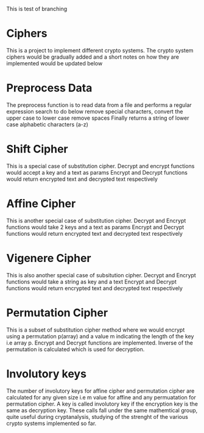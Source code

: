 This is test of branching

# Ciphers
This is a project to implement different crypto systems.
The crypto system ciphers would be gradually added and a short notes on how they are implemented would be updated below

# Preprocess Data
The preprocess function is to read data from a file and performs a regular expression search to do below 
remove special characters, convert the upper case to lower case remove spaces 
Finally returns a string of lower case alphabetic characters (a-z)


# Shift Cipher 
This is a special case of substitution cipher. Decrypt and encrypt functions would accept a key and a text as params
Encrypt and Decrypt functions would return encrypted text and decrypted text respectively


# Affine Cipher
This is another special case of substitution cipher. Decrypt and Encrypt functions would take 2 keys and a text as params
Encrypt and Decrypt functions would return encrypted text and decrypted text respectively


# Vigenere Cipher
This is also another special case of subsitution cipher. Decrypt and Encrypt functions would take a string as key and a text
Encrypt and Decrypt functions would return encrypted text and decrypted text respectively


# Permutation Cipher
This is a subset of substitution cipher method where we would encrypt using a permutation p(array) and a value m indicating the length of the key i.e array p. Encrypt and Decrypt functions are implemented. Inverse of the permutation is calculated which is used for decryption.

# Involutory keys
The number of involutory keys for affine cipher and permutation cipher are calculated for any given size i.e m value for affine and any permuatation for permutation cipher. A key is called involutory key if the encryption key is the same as decryption key. These calls fall under the same mathemtical group, quite useful during cryptanalysis, studying of the strenght of the various crypto systems implemented so far.
